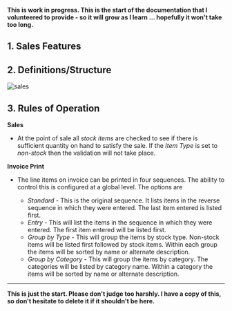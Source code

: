 **This is work in progress.  This is the start of the documentation that I volunteered to provide - so it will grow as I learn ... hopefully it won't take too long.**

## 1. Sales Features


## 2. Definitions/Structure
![sales](https://github.com/jekkos/opensourcepos/blob/master/design/sales.png)

## 3. Rules of Operation

**Sales**

- At the point of sale all *stock items* are checked to see if there is sufficient quantity on hand to satisfy the sale.  If the *Item Type* is set to *non-stock* then the validation will not take place.

**Invoice Print**

- The line items on invoice can be printed in four sequences.  The ability to control this is configured at a global level.  The options are

	- *Standard* - This is the original sequence.  It lists items in the reverse sequence in which they were entered. The last item entered is listed first.
	- *Entry* - This will list the items in the sequence in which they were entered. The first item entered will be listed first.
	- *Group by Type* - This will group the items by stock type.  Non-stock items will be listed first followed by stock items.  Within each group the items will be sorted by name or alternate description.
	- *Group by Category* - This will group the items by category.  The categories will be listed by category name.  Within a category the items will be sorted by name or alternate description. 
 
---

**This is just the start.  Please don't judge too harshly.  I have a copy of this, so don't hesitate to delete it if it shouldn't be here.**